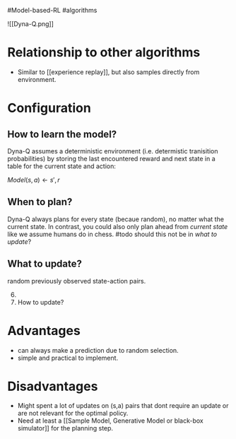 #Model-based-RL #algorithms 

![[Dyna-Q.png]]


# Relationship to other algorithms
* Similar to [[experience replay]], but also samples directly from environment.

# Configuration
## How to learn the model?
Dyna-Q assumes a deterministic environment (i.e. determistic tranisition probabilities) by storing the last encountered reward and next state in a table for the current state and action:

$Model(s,a) \leftarrow s', r$

## When to plan?
Dyna-Q always plans for every state (becaue random), no matter what the current state. In contrast, you could also only plan ahead from *current state* like we assume humans do in chess. #todo should this not be in *what to update*?


## What to update?
random previously observed state-action pairs. 

6. 
7. How to update?

# Advantages
* can always make a prediction due to random selection.
* simple and practical to implement.
# Disadvantages
* Might spent a lot of updates on (s,a) pairs that dont require an update or are not relevant for the optimal policy.
* Need at least a [[Sample Model, Generative Model or black-box simulator]] for the planning step.


